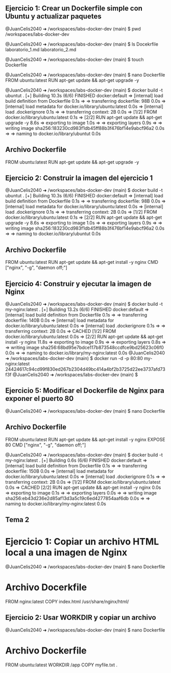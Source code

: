 ## Ejercicio 1: Crear un Dockerfile simple con Ubuntu y actualizar paquetes

@JuanCelis2040 ➜ /workspaces/labs-docker-dev (main) $ pwd
/workspaces/labs-docker-dev

@JuanCelis2040 ➜ /workspaces/labs-docker-dev (main) $ ls
Docekrfile  laboratorio_1.md  laboratorio_2.md

@JuanCelis2040 ➜ /workspaces/labs-docker-dev (main) $ touch Dockerfile

@JuanCelis2040 ➜ /workspaces/labs-docker-dev (main) $ nano Dockerfile
FROM ubuntu:latest
RUN apt-get update && apt-get upgrade -y


@JuanCelis2040 ➜ /workspaces/labs-docker-dev (main) $ docker build -t ubuntut .
[+] Building 10.3s (6/6) FINISHED                            docker:default
 => [internal] load build definition from Dockerfile                   0.1s
 => => transferring dockerfile: 98B                                    0.0s
 => [internal] load metadata for docker.io/library/ubuntu:latest       0.0s
 => [internal] load .dockerignore                                      0.1s
 => => transferring context: 2B                                        0.0s
 => [1/2] FROM docker.io/library/ubuntu:latest                         0.1s
 => [2/2] RUN apt-get update && apt-get upgrade -y                     8.6s
 => exporting to image                                                 1.0s 
 => => exporting layers                                                0.9s 
 => => writing image sha256:183230cd983f1db45ff88b3f476bf14e9abcf96a2  0.0s 
 => => naming to docker.io/library/ubuntut                             0.0s 

## Archivo Dockerfile
FROM ubuntu:latest
RUN apt-get update && apt-get upgrade -y

 ## Ejercicio 2: Construir la imagen del ejercicio 1

 @JuanCelis2040 ➜ /workspaces/labs-docker-dev (main) $ docker build -t ubuntut .
[+] Building 10.3s (6/6) FINISHED                            docker:default
 => [internal] load build definition from Dockerfile                   0.1s
 => => transferring dockerfile: 98B                                    0.0s
 => [internal] load metadata for docker.io/library/ubuntu:latest       0.0s
 => [internal] load .dockerignore                                      0.1s
 => => transferring context: 2B                                        0.0s
 => [1/2] FROM docker.io/library/ubuntu:latest                         0.1s
 => [2/2] RUN apt-get update && apt-get upgrade -y                     8.6s
 => exporting to image                                                 1.0s 
 => => exporting layers                                                0.9s 
 => => writing image sha256:183230cd983f1db45ff88b3f476bf14e9abcf96a2  0.0s 
 => => naming to docker.io/library/ubuntut                             0.0s 

 ## Archivo Dockerfile
FROM ubuntu:latest
RUN apt-get update && apt-get install -y nginx
CMD ["nginx", "-g", "daemon off;"]


## Ejercicio 4: Construir y ejecutar la imagen de Nginx

@JuanCelis2040 ➜ /workspaces/labs-docker-dev (main) $ docker build -t my-nginx:latest .
[+] Building 13.2s (6/6) FINISHED                            docker:default
 => [internal] load build definition from Dockerfile                   0.1s
 => => transferring dockerfile: 140B                                   0.0s
 => [internal] load metadata for docker.io/library/ubuntu:latest       0.0s
 => [internal] load .dockerignore                                      0.1s
 => => transferring context: 2B                                        0.0s
 => CACHED [1/2] FROM docker.io/library/ubuntu:latest                  0.0s
 => [2/2] RUN apt-get update && apt-get install -y nginx              11.8s
 => exporting to image                                                 0.9s 
 => => exporting layers                                                0.8s 
 => => writing image sha256:68bd95e7bdce117b873548ccdfce9bd25623c06f0  0.0s 
 => => naming to docker.io/library/my-nginx:latest                     0.0s 
@JuanCelis2040 ➜ /workspaces/labs-docker-dev (main) $ docker run -d -p 80:80 my-nginx:latest                                                            
24424617c94cd99f830ed267b2304d49bc414a4bf2b3725d22ee3737afd73f3f
@JuanCelis2040 ➜ /workspaces/labs-docker-dev (main) $ 

## Ejercicio 5: Modificar el Dockerfile de Nginx para exponer el puerto 80
@JuanCelis2040 ➜ /workspaces/labs-docker-dev (main) $ nano Dockerfile

## Archivo Dockerfile
FROM ubuntu:latest
RUN apt-get update && apt-get install -y nginx
EXPOSE 80
CMD ["nginx", "-g", "daemon off;"]

@JuanCelis2040 ➜ /workspaces/labs-docker-dev (main) $ docker build -t my-nginx:latest .
[+] Building 0.6s (6/6) FINISHED                             docker:default
 => [internal] load build definition from Dockerfile                   0.1s
 => => transferring dockerfile: 150B                                   0.0s
 => [internal] load metadata for docker.io/library/ubuntu:latest       0.0s
 => [internal] load .dockerignore                                      0.1s
 => => transferring context: 2B                                        0.0s
 => [1/2] FROM docker.io/library/ubuntu:latest                         0.0s
 => CACHED [2/2] RUN apt-get update && apt-get install -y nginx        0.0s
 => exporting to image                                                 0.1s
 => => exporting layers                                                0.0s
 => => writing image sha256:eb43d236e2d85af13d3a5c19c6ed4277854aaf6db  0.0s
 => => naming to docker.io/library/my-nginx:latest                     0.0s

 ## Tema 2
 # Ejercicio 1: Copiar un archivo HTML local a una imagen de Nginx

 @JuanCelis2040 ➜ /workspaces/labs-docker-dev (main) $ nano Dockerfile
 # Archivo Docerkfile
 FROM nginx:latest
COPY index.html /usr/share/nginx/html/

## Ejercicio 2: Usar WORKDIR y copiar un archivo
@JuanCelis2040 ➜ /workspaces/labs-docker-dev (main) $ nano Dockerfile
# Archivo Dockerfile
FROM ubuntu:latest
WORKDIR /app
COPY myfile.txt .


##